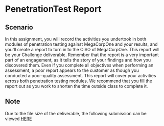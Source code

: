 # PenetrationTest Report
<h2>Scenario</h2>
In this assignment, you will record the activities you undertook in both modules of penetration testing against MegaCorpOne and your results, and you'll create a report to turn in to the CISO of MegaCorpOne. This report will be your Challenge deliverable.
Remember that the report is a very important part of an engagement, as it tells the story of your findings and how you discovered them. 
Even if you complete all objectives when performing an assessment, a poor report appears to the customer as though you conducted a poor-quality assessment.
This report will cover your activities across both penetration testing modules. We recommend that you fill the report out as you work to shorten the time outside class to complete it.

<h2>Note</h2>
Due to the file size of the deliverable, the following submission can be viewed <a href="https://docs.google.com/document/d/1cwdfu9BVnKHHfQUJ22BWjaxWpcAYe6bXLfqSISveFLo/edit?usp=sharing">HERE</a>
